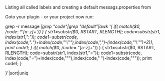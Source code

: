 Listing all called labels and creating a default messags.properties from

Goto your plugin - or your project now run:



grep -r message *|grep "code"|grep "default"|awk '{
        if( match($0, /code:.*'[a-z]+'/) ) {
                str1=substr($0, RSTART, RLENGTH);
                code=substr(str1, index(str1,":"));
                code1=substr(code,  index(code,":")+index(code,"'\''"),index(code,",")-(index(code,"'\''")+2));
                print code1;
        }
        if( match($0, /code=.*"[a-z]+"/) ) {
                str1=substr($0, RSTART, RLENGTH);
                code=substr(str1, index(str1,"="));
                code1=substr(code,  index(code,"=")+index(code,"\""),index(code," ")-index(code,"\""));
                print code1;
        }

   }'|sort|uniq

